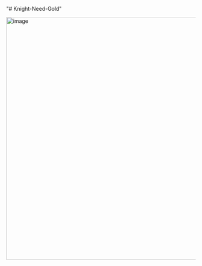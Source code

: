 "# Knight-Need-Gold" 

<img width="1143" height="647" alt="image" src="https://github.com/user-attachments/assets/f5fd726e-5597-4980-adac-db3f9f9e4ba7" />

